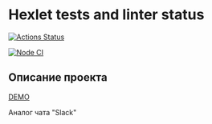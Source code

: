 # Hexlet tests and linter status #

[![Actions Status](https://github.com/aleksandrchusovitin/frontend-project-lvl4/workflows/hexlet-check/badge.svg)](https://github.com/aleksandrchusovitin/frontend-project-lvl4/actions)

[![Node CI](https://github.com/aleksandrchusovitin/frontend-project-lvl4/actions/workflows/nodejs.yml/badge.svg)](https://github.com/aleksandrchusovitin/frontend-project-lvl4/actions/workflows/nodejs.yml)

## Описание проекта ##

[DEMO](https://aachusovitin-slack-chat.herokuapp.com/)

Аналог чата "Slack"
